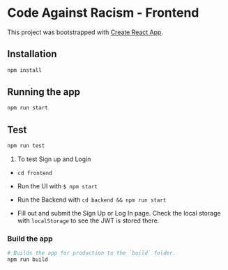 # Code Against Racism - Frontend

This project was bootstrapped with [Create React App](https://github.com/facebook/create-react-app).

## Installation

```bash
npm install
```

## Running the app

```bash
npm run start
```

## Test

```bash
npm run test
```

1. To test Sign up and Login

- `cd frontend`

- Run the UI with `$ npm start`

- Run the Backend with `cd backend && npm run start`

- Fill out and submit the Sign Up or Log In page. Check the local storage with `localStorage` to see the JWT is stored there.

### Build the app

```bash
# Builds the app for production to the `build` folder.
npm run build
```

